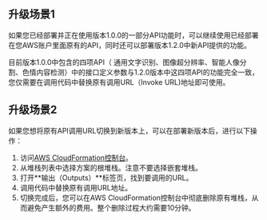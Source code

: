 ## 升级场景1
如果您已经部署并正在使用版本1.0.0的一部分API功能时，可以继续使用已经部署在您AWS账户里面原有的API，同时还可以部署版本1.2.0中新API提供的功能。

目前版本1.0.0中包含的四项API（ 通用文字识别、图像超分辨率、智能人像分割、色情内容检测）中的接口定义参数与1.2.0版本中这四项API的功能完全一致，您仅需要在调用代码中替换原有调用URL（Invoke URL)地址即可使用。

## 升级场景2
如果您想将原有API调用URL切换到新版本上，可以在部署新版本后，进行以下操作：

1. 访问[AWS CloudFormation控制台](https://console.aws.amazon.com/cloudformation/)。
2. 从堆栈列表中选择方案的根堆栈。注意不要选择嵌套堆栈。
3. 打开**输出（Outputs）**标签页，找到要调用的URL。
4. 调用代码中替换原有调用URL地址。
5. 切换完成后，您可以在AWS CloudFormation控制台中彻底删除原有堆栈，从而避免产生额外的费用。整个删除过程大约需要10分钟。
